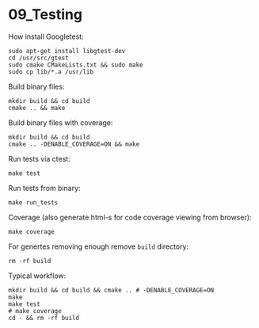 # 09_Testing

How install Googletest:
```shell
sudo apt-get install libgtest-dev
cd /usr/src/gtest
sudo cmake CMakeLists.txt && sudo make
sudo cp lib/*.a /usr/lib
```

Build binary files:
```shell
mkdir build && cd build
cmake .. && make
```

Build binary files with coverage:
```
mkdir build && cd build
cmake .. -DENABLE_COVERAGE=ON && make
```

Run tests via ctest:
```shell
make test
```

Run tests from binary:
```
make run_tests
```

Coverage (also generate html-s for code coverage viewing from browser):
```shell
make coverage
```

For genertes removing enough remove `build` directory:
```shell
rm -rf build
```

Typical workflow:
```
mkdir build && cd build && cmake .. # -DENABLE_COVERAGE=ON
make
make test
# make coverage
cd - && rm -rf build
```
